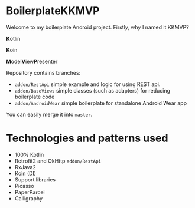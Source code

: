 # BoilerplateKKMVP

Welcome to my boilerplate Android project. Firstly, why I named it KKMVP?

<b>K</b>otlin

<b>K</b>oin

<b>M</b>odel<b>V</b>iew<b>P</b>resenter

Repository contains branches:
- `addon/RestApi` simple example and logic for using REST api.
- `addon/BaseViews` simple classes (such as adapters) for reducing boilerplate code
- `addon/AndroidWear` simple boilerplate for standalone Android Wear app

You can easily merge it into `master`.

# Technologies and patterns used
- 100% Kotlin
- Retrofit2 and OkHttp `addon/RestApi`
- RxJava2
- Koin (DI)
- Support libraries
- Picasso
- PaperParcel
- Calligraphy
